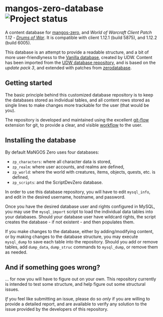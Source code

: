 mangos-zero-database ![Project status](http://stillmaintained.com/TheLuda/mangos-zero-database.png)
====================
A content database for [mangos-zero][10], and *World of Warcraft Client Patch
1.12* - [_Drums of War_][50]. It is compatible with client 1.12.1 (build 5875),
and 1.12.2 (build 6005).

This database is an attempt to provide a readable structure, and a bit of more
user-friendlyness to the [Vanilla database][20], created by UDW.  Content has
been imported from the [UDW database repository][21], and is based on the
*update pack 3*, and extended with patches from [zerodatabase][22].


Getting started
---------------
The basic principle behind this customized database repository is to keep the
databases stored as individual tables, and all content rows stored as single
lines to make changes more trackable for the user (that would be you).

The repository is developed and maintained using the excellent [git-flow][100]
extension for git, to provide a clear, and visible [workflow][101] to the user.


Installing the database
-----------------------
By default MaNGOS Zero uses four databases:

* `zp_characters`: where all character data is stored,
* `zp_realm`: where user accounts, and realms are defined,
* `zp_world`: where the world with creatures, items, objects, quests, etc. is defined,
* `zp_scripts`: and the ScriptDevZero database.

In order to use this database repository, you will have to edit `mysql_info`,
and edit in the desired username, hostname, and password.

Once you have the desired database user and rights configured in MySQL, you may
use the `mysql_import` script to load the individual data tables into your
databases.  Should your database user have wildcard rights, the script creates
the database - if not existent - and then populates them.

If you make changes to the database, either by adding/modifying content, or by
making changes to the database structure, you may execute `mysql_dump` to save
each table into the repository.  Should you add or remove tables, add `dump_data`,
`dump_struc` commands to `mysql_dump`, or remove them as needed.


And if something goes wrong?
----------------------------
... for now you will have to figure out on your own.  This repository currently
is intended to test some structure, and help figure out some structural issues.

_If_ you feel like submitting an issue, please do so *only* if you are willing
to provide a detailed report, and are available to verify any solution to the
issue provided by the developers of this repository.

[10]: https://github.com/TheLuda/mangos-zero "mangos zero"
[11]: https://github.com/TheLuda/mangos-zero-scriptdev0 "mangos zero scriptdev"
[12]: https://github.com/TheLuda/mangos-zero-database "mangos-zero database"

[20]: http://zeroproject.udworld.net/ "UDW ZeroProject"
[21]: https://github.com/udb/zerodatabase "UDW ZeroProject database repository"
[22]: https://github.com/zerodatabase/zerodatabase "zerodatabase repository"

[50]: http://eu.blizzard.com/en-gb/games/wow/ "World of Warcraft"

[100]: https://github.com/nvie/gitflow "git-flow"
[101]: http://nvie.com/posts/a-successful-git-branching-model/ "A successful git branching model"